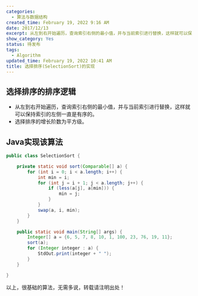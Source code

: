 ```yaml
---
categories:
  - 算法与数据结构
created_time: February 19, 2022 9:16 AM
date: 2017/12/13
excerpt: 从左到右开始遍历，查询索引右侧的最小值，并与当前索引进行替换，这样就可以保持索引的左侧一直是有序的。
show_category: Yes
status: 待发布
tags:
  - Algorithm
updated_time: February 19, 2022 10:41 AM
title: 选择排序(SelectionSort)的实现
---
```



## 选择排序的排序逻辑

- 从左到右开始遍历，查询索引右侧的最小值，并与当前索引进行替换，这样就可以保持索引的左侧一直是有序的。
- 选择排序的增长阶数为平方级。

## Java实现该算法

```java
public class SelectionSort {

    private static void sort(Comparable[] a) {
        for (int i = 0; i < a.length; i++) {
            int min = i;
            for (int j = i + 1; j < a.length; j++) {
                if (less(a[j], a[min])) {
                    min = j;
                }
            }
            swap(a, i, min);
        }
    }

    public static void main(String[] args) {
        Integer[] a = {6, 5, 7, 8, 10, 1, 100, 23, 76, 19, 11};
        sort(a);
        for (Integer integer : a) {
            StdOut.print(integer + " ");
        }
    }

}
```

以上，很基础的算法，无需多说，转载请注明出处！